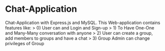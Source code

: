 # Chat-Application
Chat-Application with Express.js and MySQL. This Web-application contains features like: 
     > 0) User can and Login and Sign-up                                                                                                                        > 1) To Have One-One and Many-Many conversation with anyone 
     > 2) User can create a group, add members to groups and have a chat 
     > 3) Group Admin can change privileges of Group 
